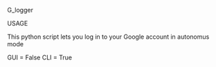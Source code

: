 G_logger

USAGE

This python script lets you log in to your Google account in autonomus mode

GUI = False
CLI = True

